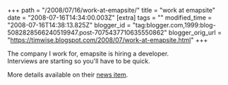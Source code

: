 +++
path = "/2008/07/16/work-at-emapsite/"
title = "work at emapsite"
date = "2008-07-16T14:34:00.003Z"
[extra]
tags = ""
modified_time = "2008-07-16T14:38:13.825Z"
blogger_id = "tag:blogger.com,1999:blog-5082828566240519947.post-7075437710635550862"
blogger_orig_url = "https://timwise.blogspot.com/2008/07/work-at-emapsite.html"
+++

The company I work for, emapsite is hiring a developer.  
Interviews are starting so you'll have to be quick.  

More details available on their [news item](http://www.emapsite.com/news/viewnews.aspx?story=160).
